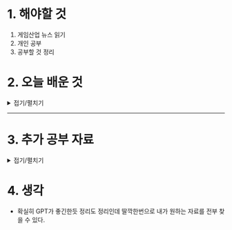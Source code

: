 
# 1. 해야할 것

1. 게임산업 뉴스 읽기 
2. 개인 공부  
3. 공부할 것 정리



# 2. 오늘 배운 것

<details>
<summary>접기/펼치기</summary>

## 공부할 것들 정리
오늘 어떻게 공부해야할지 조언을 받았다.\
그리고 1년차와 3년차의 차이에 대해서도 전달받았다.

그렇다면 나는 어떻게 공부해서 발전할 것인가?


---

## 🎮 1. **Game Maker’s Toolkit (GMTK) – Mark Brown**

* 📺 **채널 전체**: [Game Maker's Toolkit](https://www.youtube.com/channel/UCqJ-Xo29CKyLTjn6z2XwYAw)

* 📚 **추천 영상**:

  * [How Level Design Can Tell a Story](https://www.youtube.com/watch?v=RwlnCn2EB9o)
  * [10 Game Design Lessons from 10 Years of GMTK](https://www.youtube.com/watch?v=Cm2_drGLGbc)
  * [Making It Takes Two's Best Level](https://www.youtube.com/watch?v=QbMF1nCiIkQ)

Mark Brown의 GMTK는 게임 디자인과 레벨 디자인에 대한 깊이 있는 분석을 제공합니다. 특히, 시선 유도, 공간 구성, 내러티브 전달 등 레벨 디자인의 핵심 요소를 다루는 영상들이 많습니다.([Wikipédia, l'encyclopédie libre][1])

---

## 📘 2. **Extra Credits – Game Design 시리즈**

* 📺 **채널 전체**: [Extra Credits](https://www.youtube.com/user/ExtraCreditz)

* 📚 **추천 영상**:

  * [An Introduction to Level Design in Video Games](https://www.youtube.com/watch?v=pNvUWHquSHc)
  * [Backtracking and Level Design - Making a Way Out](https://www.youtube.com/watch?v=-H97gCCJFXA)
  * [Overwatch and Asymmetric Level Design](https://www.youtube.com/watch?v=4DynhzEQtog)

Extra Credits는 게임 디자인의 다양한 주제를 다루며, 레벨 디자인의 기본 원칙부터 고급 전략까지 폭넓게 설명합니다. 특히, 다양한 게임 사례를 통해 이론을 실제에 적용하는 방법을 배울 수 있습니다.

---

## 🎓 3. **GDC (Game Developers Conference) – 레벨 디자인 강연**

* 📺 **플레이리스트**: [GDC Level Design Talks](https://www.youtube.com/playlist?list=PLgXVQbXBZAKLJeQvD7MlaW-GHNkitBcGZ)

* 📚 **추천 강연**:

  * [Level Design in a Day: A Series of First Steps](https://www.youtube.com/watch?v=R75g3elj7y4)
  * [Level Design in a Day: Level Design Histories and Futures](https://www.youtube.com/watch?v=58WUEtoAlSw)
  * [Ten Principles for Good Level Design](https://www.youtube.com/watch?v=iNEe3KhMvXM)
  * [Level Design Workshop: Designing Celeste](https://www.youtube.com/watch?v=4RlpMhBKNr0)

GDC의 강연들은 현업 개발자들의 실전 경험과 노하우를 공유하는 자리로, 레벨 디자인의 다양한 측면을 깊이 있게 다룹니다. 특히, 실제 게임 개발 사례를 통해 이론을 현실에 적용하는 방법을 배울 수 있습니다.

---

## 🧭 4. **추가 추천 플레이리스트**

* 📺 **The Ultimate Level Design Playlist**: [링크](https://www.youtube.com/playlist?list=PL1Ei8T50vpOdPreZetsUTtITobCHTvyRo)

이 플레이리스트는 다양한 레벨 디자인 관련 영상들을 모아놓은 것으로, 여러 제작자의 관점을 비교하며 학습할 수 있습니다.

---

필요하시면 각 영상의 주요 내용을 요약하거나, 특정 주제에 대한 학습 계획을 함께 세워드릴 수 있어요. 어떤 주제부터 시작해볼까요?

[1]: https://fr.wikipedia.org/wiki/Game_Maker%27s_Toolkit?utm_source=chatgpt.com "Game Maker's Toolkit"

</details>

****


# 3. 추가 공부 자료


<details>
<summary>접기/펼치기</summary>

알겠습니다! 레벨 디자인 이론을 심화 학습할 수 있는 **신뢰할 수 있는 영상 자료**를 다시 정리해 드릴게요. 모두 현재 시점에서 시청 가능한 콘텐츠입니다.

---

## 🎓 1. **레벨 디자인 이론 심화**

### ✅ 학습 주제

* 시선 유도, 플레이어 경험 흐름
* 레벨의 구조와 심리적 장치

### 📺 추천 영상/강의

* [**Game Maker’s Toolkit - Level Design 시리즈**](https://www.youtube.com/playlist?list=PLc38fcMFcV_t6cVUpPXYnooVe1r_C0_4f)

  * *모든 레벨 디자이너에게 추천되는 고퀄리티 이론 강의*
* [**Extra Credits – Game Design: Level Design**](https://www.youtube.com/watch?v=pNvUWHquSHc)

  * *짧고 핵심만 전달하는 이론 정리 영상*
* [**GDC – Level Design in a Day (Playlist)**](https://www.youtube.com/playlist?list=PLgXVQbXBZAKLJeQvD7MlaW-GHNkitBcGZ)

  * *현업 개발자들의 사례 기반 강연 모음*

---

## 🛠 2. **언리얼 엔진 실전 레벨 디자인**

### ✅ 학습 주제

* Landscape, World Partition, Lightmass 등
* 블루프린트로 상호작용 설계

### 📺 추천 채널/강의

* [**Virtus Learning Hub / Unreal Engine Tutorials**](https://www.youtube.com/c/VirtusEdu)

  * *기초부터 고급까지 탄탄하게 다룸*
* [**William Faucher – Environment Art & Lighting**](https://www.youtube.com/c/WilliamFaucher)

  * *조명, 분위기 표현에 특화된 고급 튜토리얼*
* [**Unreal Engine 공식 튜토리얼**](https://www.youtube.com/c/UnrealEngine)

  * *World Partition, Lumen 등 최신 기능까지 포함*

---

## 🌍 3. **오픈월드 & 블록아웃 제작 실전**

### ✅ 학습 주제

* 공간 인식, Landmark 설계, 자연스러운 동선 유도

### 📺 추천 영상

* [**Fargo Studios – Elden Ring Level Design Analysis**](https://www.youtube.com/watch?v=RzYISw8tc6Q)

  * *엘든링의 오픈필드 분석: 절벽, 호수, 탐험 유도 방법*
* [**Beyond the Screen – Breath of the Wild World Design**](https://www.youtube.com/watch?v=upSaz7f4N2o)

  * *탐험 중심 오픈월드 구조의 모범 사례*
* [**Jacob Norris – World Building Workflow** (GDC)](https://www.youtube.com/watch?v=MObc6nPzDOw)

  * *차세대 월드 빌딩 실전 강의*

---

## ✍️ 4. **실전 연습 & 피드백 루트**

* **레벨 재현 과제**: 유명 게임의 특정 지역을 블록아웃/리디자인
* **Reddit [r/leveldesign](https://www.reddit.com/r/leveldesign/)**: 피드백 공유 및 정보 얻기
* **itch.io Game Jam 참여**: 짧은 시간 내 실전 감각 기르기

---

필요하시면 각 영상의 주요 내용을 요약하거나, 특정 주제에 대한 학습 계획을 함께 세워드릴 수 있어요. 어떤 주제부터 시작해볼까요?

</details>



# 4. 생각

- 확실히 GPT가 좋긴한듯 정리도 정리인데 딸깍한번으로 내가 원하는 자료를 전부 찾을 수 있다.
